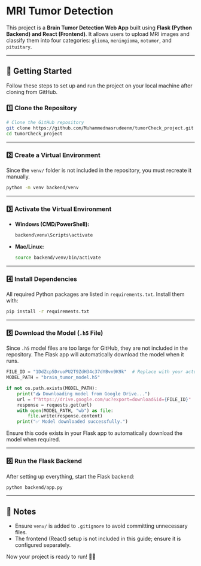 # MRI Tumor Detection

This project is a **Brain Tumor Detection Web App** built using **Flask (Python Backend) and React (Frontend)**. It allows users to upload MRI images and classify them into four categories: `glioma`, `meningioma`, `notumor`, and `pituitary`.

---

## 🚀 Getting Started

Follow these steps to set up and run the project on your local machine after cloning from GitHub.

### **1️⃣ Clone the Repository**

```sh
# Clone the GitHub repository
git clone https://github.com/Muhammednasrudeenm/tumorCheck_project.git
cd tumorCheck_project
```

---

### **2️⃣ Create a Virtual Environment**
Since the `venv/` folder is not included in the repository, you must recreate it manually.

```sh
python -m venv backend/venv
```

---

### **3️⃣ Activate the Virtual Environment**
- **Windows (CMD/PowerShell):**
  ```sh
  backend\venv\Scripts\activate
  ```
- **Mac/Linux:**
  ```sh
  source backend/venv/bin/activate
  ```

---

### **4️⃣ Install Dependencies**
All required Python packages are listed in `requirements.txt`. Install them with:

```sh
pip install -r requirements.txt
```

---

### **5️⃣ Download the Model (`.h5` File)**
Since `.h5` model files are too large for GitHub, they are not included in the repository. The Flask app will automatically download the model when it runs.

```python
FILE_ID = "1DdZcp5DruoPU2T9ZdH34c37dYBvn9K9k"  # Replace with your actual file ID
MODEL_PATH = "brain_tumor_model.h5"

if not os.path.exists(MODEL_PATH):
    print("📥 Downloading model from Google Drive...")
    url = f"https://drive.google.com/uc?export=download&id={FILE_ID}"
    response = requests.get(url)
    with open(MODEL_PATH, "wb") as file:
        file.write(response.content)
    print("✅ Model downloaded successfully.")
```

Ensure this code exists in your Flask app to automatically download the model when required.

---

### **6️⃣ Run the Flask Backend**
After setting up everything, start the Flask backend:

```sh
python backend/app.py
```

---

## 📌 Notes
- Ensure `venv/` is added to `.gitignore` to avoid committing unnecessary files.
- The frontend (React) setup is not included in this guide; ensure it is configured separately.

Now your project is ready to run! 🎯🚀

